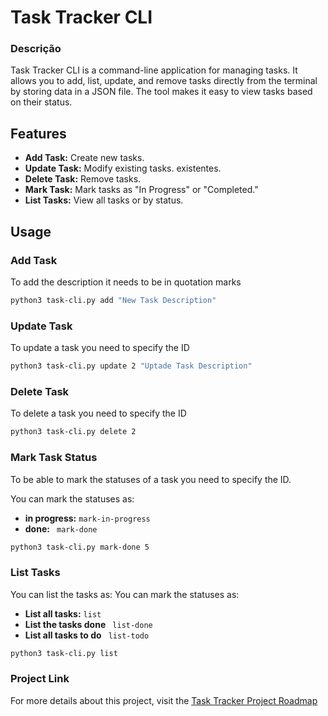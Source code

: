 # Task Tracker CLI 

### Descrição
Task Tracker CLI is a command-line application for managing tasks. It allows you to add, list, update, and remove tasks directly from the terminal by storing data in a JSON file. The tool makes it easy to view tasks based on their status.

## Features

- **Add Task:** Create new tasks. 
- **Update Task:**  Modify existing tasks.  existentes.
- **Delete Task:**  Remove tasks. 
- **Mark Task:** Mark tasks as "In Progress" or "Completed." 
- **List Tasks:**  View all tasks or by status.


## Usage

### Add Task
To add the description it needs to be in quotation marks

```bash
python3 task-cli.py add "New Task Description"

```

### Update Task
To update a task you need to specify the ID
```bash
python3 task-cli.py update 2 "Uptade Task Description"

```

### Delete Task
To delete a task you need to specify the ID
```bash
python3 task-cli.py delete 2

```

### Mark Task Status
To be able to mark the statuses of a task you need to specify the ID.

You can mark the statuses as:
- **in progress:**  ```mark-in-progress```
- **done:** ``` mark-done```

```bash
python3 task-cli.py mark-done 5

```


### List Tasks
You can list the tasks as:
You can mark the statuses as:
- **List all tasks:**  ```list```
- **List the tasks done** ``` list-done```
- **List all tasks to do** ``` list-todo```

```bash
python3 task-cli.py list

```


### Project Link
For more details about this project, visit the [Task Tracker Project Roadmap](https://roadmap.sh/projects/task-tracker)






 
